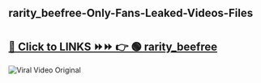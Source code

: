 
 ## rarity_beefree-Only-Fans-Leaked-Videos-Files

# <h2><a href="https://mediaupload.pro?rarity_beefree">🔗 Click to LINKS ⏩⏩ 👉 🟢 rarity_beefree </a></h2>

<a href="https://mediaupload.pro?rarity_beefree" rel="nofollow" data-target="animated-image.originalLink"><img src="https://i.ibb.co.com/xMMVF88/686577567.gif" alt="Viral Video Original" style="max-width: 100%; display: inline-block;" data-target="animated-image.originalImage"></a>